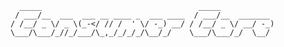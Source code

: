 
      _____                                   _____            
     / ___/__  ___  ___ __ ____ _  ___ ____  / ___/__  _______ 
    / /__/ _ \/ _ \(_-</ // /  ' \/ -_) __/ / /__/ _ \/ __/ -_)
    \___/\___/_//_/___/\_,_/_/_/_/\__/_/    \___/\___/_/  \__/ 
                                                           

